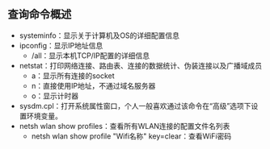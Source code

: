 ## 查询命令概述
- systeminfo：显示关于计算机及OS的详细配置信息
- ipconfig：显示IP地址信息
	- /all：显示本机TCP/IP配置的详细信息
- netstat：打印网络连接、路由表、连接的数据统计、伪装连接以及广播域成员
	- a：显示所有连接的socket
	- n：直接使用IP地址，不通过域名服务器
	- o：显示计时器
- sysdm.cpl：打开系统属性窗口，个人一般喜欢通过该命令在“高级”选项下设置环境变量。
- netsh wlan show profiles：查看所有WLAN连接的配置文件名列表
  - netsh wlan show profile "Wifi名称" key=clear：查看WiFi密码
